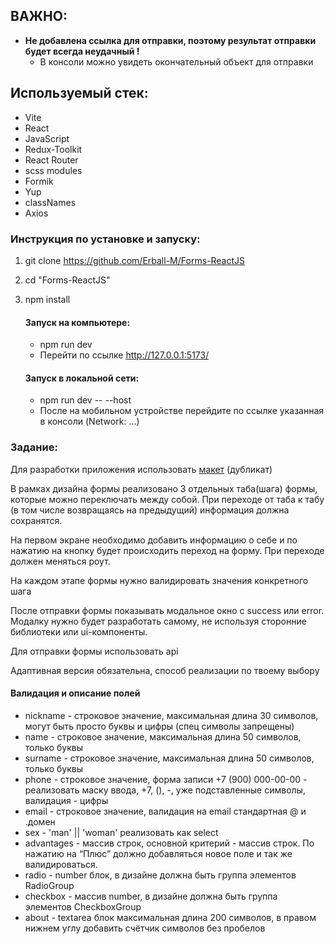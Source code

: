 ## ВАЖНО:
- **Не добавлена ссылка для отправки, поэтому результат отправки будет всегда неудачный !**
    - В консоли можно увидеть окончательный объект для отправки

## Используемый стек:
- Vite
- React
- JavaScript
- Redux-Toolkit
- React Router
- scss modules
- Formik
- Yup
- classNames
- Axios

### Инструкция по установке и запуску:
1. git clone https://github.com/Erball-M/Forms-ReactJS
2. cd "Forms-ReactJS"
3. npm install
    #### Запуск на компьютере:
    - npm run dev
    - Перейти по ссылке http://127.0.0.1:5173/

    #### Запуск в локальной сети:
    - npm run dev -- --host
    - После на мобильном устройстве перейдите по ссылке указанная в консоли (Network: ...)


### Задание:

Для разработки приложения использовать [макет](https://www.figma.com/file/CXuyFOsCtGotRhUx09VUgj/FrontCloudCamp-Dublicate?type=design&node-id=0%3A1&t=RzMgMLtEsWGEkHzm-1) (дубликат)

В рамках дизайна формы реализовано 3 отдельных таба(шага) формы, которые можно переключать между собой. При переходе от таба к табу (в том числе возвращаясь на предыдущий) информация должна сохранятся.

На первом экране необходимо добавить информацию о себе и по нажатию на кнопку будет происходить переход на форму. При переходе должен меняться роут.

На каждом этапе формы нужно валидировать значения конкретного шага

После отправки формы показывать модальное окно с success или error. Модалку нужно будет разработать самому, не используя сторонние библиотеки или ui-компоненты.

Для отправки формы использовать api

Адаптивная версия обязательна, способ реализации по твоему выбору 

#### Валидация и описание полей

- nickname - строковое значение, максимальная длина 30 символов, могут быть просто буквы и цифры (спец символы запрещены)
- name - строковое значение, максимальная длина 50 символов, только буквы
- surname - строковое значение, максимальная длина 50 символов, только буквы
- phone - строковое значение, форма записи +7 (900) 000-00-00 - реализовать маску ввода, +7, (), -, уже подставленные символы, валидация - цифры
- email - строковое значение, валидация на email стандартная @ и .домен
- sex - 'man' || 'woman' реализовать как select
- advantages - массив строк, основной критерий - массив строк. По нажатию на “Плюс” должно добавляться новое поле и так же валидироваться.
- radio - number блок, в дизайне должна быть группа элементов RadioGroup
- checkbox - массив number, в дизайне должна быть группа элементов CheckboxGroup
- about - textarea блок максимальная длина 200 символов, в правом нижнем углу добавить счётчик символов без пробелов
